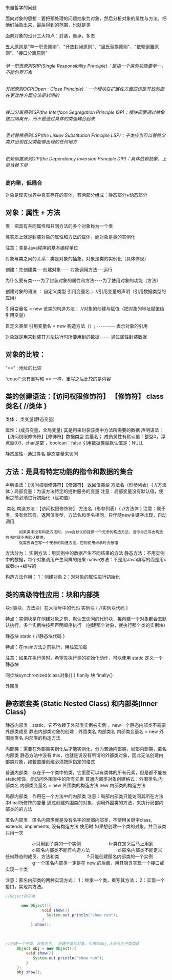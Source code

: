 
来自哲学的问题 

面向对象的思想：要把预处理的问题抽象为对象，然后分析对象的属性与方法，把他们抽象出来，最后得到的范围，也就是类

面向对象的设计三大特点：封装，继承，多态

五大原则是"单一职责原则"、"开放封闭原则"、"里氏替换原则"、"依赖倒置原则"、"接口分离原则"

###### 单一职责原则SRP(Single Responsibility Principle)：是指一个类的功能要单一，不能包罗万象

###### 开闭原则OCP(Open－Close Principle)：一个模块在扩展性方面应该是开放的而在更改性方面应该是封闭的

###### 接口分离原则ISP(the Interface Segregation Principle ISP)：模块间要通过抽象接口隔离开，而不是通过具体的类强耦合起来

###### 里式替换原则LSP(the Liskov Substitution Principle LSP)：子类应当可以替换父类并出现在父类能够出现的任何地方

###### 依赖倒置原则DIP(the Dependency Inversion Principle DIP)：具体依赖抽象，上层依赖下层

### 高内聚，低耦合

对象是现实世界中真实存在的实体，有两部分组成：静态部分+动态部分

## 对象：属性 + 方法

类：把具有共同属性和共同方法的多个对象称为一个类

类实质上就是封装对象的属性和方法的载体，而对象是类的实例化

注意：类是Java程序的基本编程单位

对象与类之间的关系：类是对象的抽象，对象是类的实例化（具体体现）



创建：先创建类---创建对象---- 对象调用方法---运行

为什么要有类----为了封装对象的属性和方法----为了使用对象的功能（方法）

创建对象的语法 ： 自定义类型   引用变量名； //引用变量的声明（引用数据类型的应用）

引用变量名  = new 该类的构造方法；  //对象的创建与赋值（把对象的地址赋值给引用变量）

自定义类型  引用变量名 = new  构造方法（）;  --------- 表示对象的引用

对象就是用来封装其方法执行时所要用到的数据----- 通过属性封装数据

##  对象的比较：

“==”  : 地址的比较

“equal”:灭有重写和 == 一样，重写之后比较的是内容



##  类的创建语法：【访问权限修饰符】 【修饰符】 class  类名{   //类体   }


类体：
	类变量(静态变量)

属性：(成员变量，全局变量) 其是用来封装该类中方法所需要的数据
声明语法：【访问权限修饰符】【修饰符】数据类型 变量名；
成员属性有默认值：整型0，浮点型0.0，char是空 ，boolean：false
引用数据类型默认值是：NULL

静态属性--通过类名.静态变量来访问

## 方法：是具有特定功能的指令和数据的集合

声明语法：【访问权限修饰符】【修饰符】 返回值类型  方法名（形参列表）{ //方法体     }
局部变量：为该方法特定的提供服务的变量
	  注意：局部变量没有默认值，使用之前必须进行初始化（赋初值）

​                                  类名
构造方法：【访问权限修饰符】 方法名（形参列表）{ //方法体     }
注意：属于类，没有修饰符，返回值类型，方法名和类名相同，只伴随new关键字出现，自动调用

  	      如果类中没有构造方法时，jvm会默认的提供一个无参的构造方法，当你自己写出构造方法时就不再默认提供，
	      就需要自己写一个无参的构造方法，否则使用继承时会报错



方法分为：
	实例方法：用实例中的数据产生不同结果的方法
	静态方法：不用实例中的数据，每个对象调用产生同样的结果
	native方法：不是用Java编写的而是用c或者c++编写的

构造方法作用：
		1：创建对象
		2：对对象的属性进行初始化



## 类的高级特性应用：块和内部类

块:(类块，方法块）在大括号中的代码
实例块     {   //实例块代码        }

特点：实例块是在创建对象之前，默认去访问的代码块，每创建一个对象都会去默认执行，多个实例块按照声明顺序执行
（创建那个对象，就执行那个类的实例块）

静态块  static {   //静态块代码     }

特点：在main方法之前执行，用栈去加载

注意：如果在执行类时，希望先执行类的初始化动作，可以使用 static 定义一个静态块

同步块synchronized(class对象){ }
fianlly 块 finally{}


外围类   

## 静态嵌套类 (Static Nested Class) 和内部类(Inner Class)

静态内部类：static，它不依赖于外部类实例被实例 ，new一个静态内部类不需要外部类成员
静态内部类对象的创建：外围类名.内部类名  内部类变量名  = new 外围类类名.内部类的构造方法


内部类：需要在外部类实例化后才能实例化，分为普通内部类，局部内部类，匿名内部类
	静态方法中没有 this，也就是说没有所谓的外部类对象，因此无法创建内部类对象，如若直接创建必须按照指定的格式


普通内部类：存在于一个类中的类，它里面可以有类体的所有元素，但是都不能被static修饰，能访问外围类中的所有元素
普通内部类对象创建格式：外围类名.内部类名  内部类变量名 = new 外围类的构造方法.new 内部类的构造方法


局部内部类：作用在一个方法中的内部类
      注意：局部内部类只能访问其所在方法中final所修饰的变量
通过创建外围类的对象，调用外围类的方法，来执行局部内部类的的方法


匿名内部类：匿名内部类就是没有名字的局部内部类，不使用关键字class, extends, implements, 没有构造方法
	    使用时:如果想创建一个类的对象，并且该类只用一次

　　　　　　a·只用到子类的一个实例
　　　　　　b·类在定义后马上用到
　　　　　　c·匿名内部类不能有构造方法
　　　　　　d·匿名内部类不能定义任何静态的成员、方法和类
　　　　　　f·只能创建匿名内部类的一个实例
　　　　　　g·一个匿名内部类一定是在 new 的后面，用其隐含实现一个接口或实现一个类

注意：匿名内部类的两种实现方式：
	1：继承一个类，重写其方法；
	2：实现一个接口，实现其方法。

```java
//Object的子类

 	   new Object(){
            	void show(){
                  System.out.println("show run");                
            	}
           }.show();
```

​         

```java
//创建一个子类，没有名字， 创建子类的对象，引用叫obj,大括号为子类类体
     Object obj = new Object(){
         void show(){
            System.out.println("show run");
         }
     };
     obj.show();
```


​		












